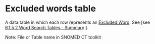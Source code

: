 # Excluded words table

A data table in which each row represents an [Excluded Word](https://confluence.ihtsdotools.org/display/DOCGLOSS/Excluded+Word). See \[see [6.1.5.2 Word Search Tables - Summary](../../pages/createpage.action) ].

Note: File or Table name in SNOMED CT toolkit
